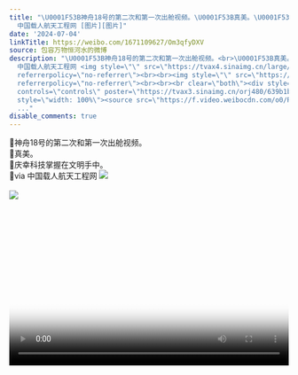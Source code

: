 ```yaml
---
title: "\U0001F53B神舟18号的第二次和第一次出舱视频。\U0001F53B真美。\U0001F53B庆幸科技掌握在文明手中。\U0001F53Bvia
  中国载人航天工程网 [图片][图片]"
date: '2024-07-04'
linkTitle: https://weibo.com/1671109627/Om3qfyDXV
source: 包容万物恒河水的微博
description: "\U0001F53B神舟18号的第二次和第一次出舱视频。<br>\U0001F53B真美。<br>\U0001F53B庆幸科技掌握在文明手中。<br>\U0001F53Bvia
  中国载人航天工程网 <img style=\"\" src=\"https://tvax4.sinaimg.cn/large/639b1bfbly1hrcg15jj8fj20zk0k0jrc.jpg\"
  referrerpolicy=\"no-referrer\"><br><br><img style=\"\" src=\"https://tvax3.sinaimg.cn/large/639b1bfbly1hrcg155um5j20zk0k0glk.jpg\"
  referrerpolicy=\"no-referrer\"><br><br><br clear=\"both\"><div style=\"clear: both\"></div><video
  controls=\"controls\" poster=\"https://tvax3.sinaimg.cn/orj480/639b1bfbly1hrcg15o4ynj20zk0k03zh.jpg\"
  style=\"width: 100%\"><source src=\"https://f.video.weibocdn.com/o0/R62ZmwGMlx08gawzNpi001041200btWN0E010.mp4?
  ..."
disable_comments: true
---
```

🔻神舟18号的第二次和第一次出舱视频。<br>🔻真美。<br>🔻庆幸科技掌握在文明手中。<br>🔻via 中国载人航天工程网 <img style="" src="https://tvax4.sinaimg.cn/large/639b1bfbly1hrcg15jj8fj20zk0k0jrc.jpg" referrerpolicy="no-referrer"><br><br><img style="" src="https://tvax3.sinaimg.cn/large/639b1bfbly1hrcg155um5j20zk0k0glk.jpg" referrerpolicy="no-referrer"><br><br><br clear="both"><div style="clear: both"></div><video controls="controls" poster="https://tvax3.sinaimg.cn/orj480/639b1bfbly1hrcg15o4ynj20zk0k03zh.jpg" style="width: 100%"><source src="https://f.video.weibocdn.com/o0/R62ZmwGMlx08gawzNpi001041200btWN0E010.mp4? ...